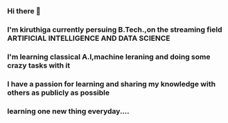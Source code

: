 ### Hi there 👋
### I'm kiruthiga currently persuing B.Tech.,on the streaming field ARTIFICIAL INTELLIGENCE AND DATA SCIENCE
### I'm learning  classical A.I,machine leraning and doing some crazy tasks with it 
### I have a passion for learning and sharing my knowledge with others as publicly as possible
### learning one new thing everyday....
